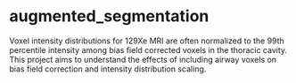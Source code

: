 # augmented_segmentation
Voxel intensity distributions for 129Xe MRI are often normalized to the 99th percentile intensity among bias field corrected voxels in the thoracic cavity. This project aims to understand the effects of including airway voxels on bias field correction and intensity distribution scaling.
